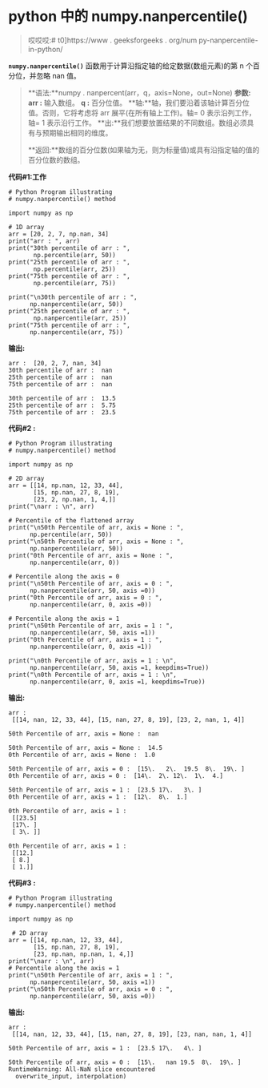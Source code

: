 # python 中的 numpy.nanpercentile()

> 哎哎哎:# t0]https://www . geeksforgeeks . org/num py-nanpercentile-in-python/

**`numpy.nanpercentile()`** 函数用于计算沿指定轴的给定数据(数组元素)的第 n 个百分位，并忽略 nan 值。

> **语法:**numpy . nanpercent(arr，q，axis=None，out=None)
> **参数:**
> **arr :** 输入数组。
> **q :** 百分位值。
> **轴:**轴，我们要沿着该轴计算百分位值。否则，它将考虑将 arr 展平(在所有轴上工作)。轴= 0
> 表示沿列工作，轴= 1 表示沿行工作。
> **出:**我们想要放置结果的不同数组。数组必须具有与预期输出相同的维度。
> 
> **返回:**数组的百分位数(如果轴为无，则为标量值)或具有沿指定轴的值的百分位数的数组。

**代码#1:工作**

```
# Python Program illustrating 
# numpy.nanpercentile() method 

import numpy as np

# 1D array 
arr = [20, 2, 7, np.nan, 34]
print("arr : ", arr) 
print("30th percentile of arr : ",
       np.percentile(arr, 50))
print("25th percentile of arr : ",
       np.percentile(arr, 25))
print("75th percentile of arr : ",
       np.percentile(arr, 75))

print("\n30th percentile of arr : ",
      np.nanpercentile(arr, 50))
print("25th percentile of arr : ",
       np.nanpercentile(arr, 25))
print("75th percentile of arr : ", 
      np.nanpercentile(arr, 75))
```

**输出:**

```
arr :  [20, 2, 7, nan, 34]
30th percentile of arr :  nan
25th percentile of arr :  nan
75th percentile of arr :  nan

30th percentile of arr :  13.5
25th percentile of arr :  5.75
75th percentile of arr :  23.5

```

**代码#2 :**

```
# Python Program illustrating 
# numpy.nanpercentile() method 

import numpy as np

# 2D array 
arr = [[14, np.nan, 12, 33, 44],  
       [15, np.nan, 27, 8, 19], 
       [23, 2, np.nan, 1, 4,]] 
print("\narr : \n", arr) 

# Percentile of the flattened array 
print("\n50th Percentile of arr, axis = None : ", 
      np.percentile(arr, 50)) 
print("\n50th Percentile of arr, axis = None : ", 
      np.nanpercentile(arr, 50)) 
print("0th Percentile of arr, axis = None : ", 
      np.nanpercentile(arr, 0)) 

# Percentile along the axis = 0 
print("\n50th Percentile of arr, axis = 0 : ", 
      np.nanpercentile(arr, 50, axis =0)) 
print("0th Percentile of arr, axis = 0 : ", 
      np.nanpercentile(arr, 0, axis =0)) 

# Percentile along the axis = 1 
print("\n50th Percentile of arr, axis = 1 : ", 
      np.nanpercentile(arr, 50, axis =1)) 
print("0th Percentile of arr, axis = 1 : ", 
      np.nanpercentile(arr, 0, axis =1)) 

print("\n0th Percentile of arr, axis = 1 : \n", 
      np.nanpercentile(arr, 50, axis =1, keepdims=True))
print("\n0th Percentile of arr, axis = 1 : \n", 
      np.nanpercentile(arr, 0, axis =1, keepdims=True))

```

**输出:**

```
arr : 
 [[14, nan, 12, 33, 44], [15, nan, 27, 8, 19], [23, 2, nan, 1, 4]]

50th Percentile of arr, axis = None :  nan

50th Percentile of arr, axis = None :  14.5
0th Percentile of arr, axis = None :  1.0

50th Percentile of arr, axis = 0 :  [15\.   2\.  19.5  8\.  19\. ]
0th Percentile of arr, axis = 0 :  [14\.  2\. 12\.  1\.  4.]

50th Percentile of arr, axis = 1 :  [23.5 17\.   3\. ]
0th Percentile of arr, axis = 1 :  [12\.  8\.  1.]

0th Percentile of arr, axis = 1 : 
 [[23.5]
 [17\. ]
 [ 3\. ]]

0th Percentile of arr, axis = 1 : 
 [[12.]
 [ 8.]
 [ 1.]]

```

**代码#3 :**

```
# Python Program illustrating 
# numpy.nanpercentile() method 

import numpy as np

 # 2D array 
arr = [[14, np.nan, 12, 33, 44],  
       [15, np.nan, 27, 8, 19], 
       [23, np.nan, np.nan, 1, 4,]] 
print("\narr : \n", arr) 
# Percentile along the axis = 1 
print("\n50th Percentile of arr, axis = 1 : ", 
      np.nanpercentile(arr, 50, axis =1)) 
print("\n50th Percentile of arr, axis = 0 : ", 
      np.nanpercentile(arr, 50, axis =0)) 
```

**输出:**

```
arr : 
 [[14, nan, 12, 33, 44], [15, nan, 27, 8, 19], [23, nan, nan, 1, 4]]

50th Percentile of arr, axis = 1 :  [23.5 17\.   4\. ]

50th Percentile of arr, axis = 0 :  [15\.   nan 19.5  8\.  19\. ]
RuntimeWarning: All-NaN slice encountered
  overwrite_input, interpolation)

```